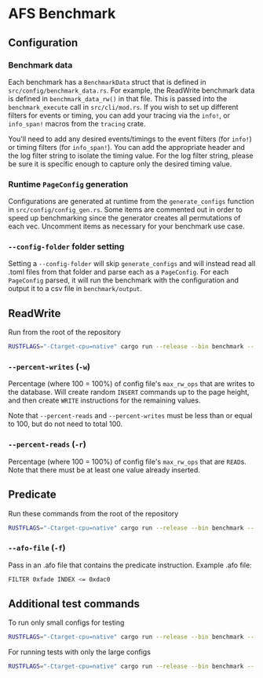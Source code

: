 # AFS Benchmark

## Configuration

### Benchmark data

Each benchmark has a `BenchmarkData` struct that is defined in `src/config/benchmark_data.rs`. For example, the ReadWrite benchmark data is defined in `benchmark_data_rw()` in that file. This is passed into the `benchmark_execute` call in `src/cli/mod.rs`. If you wish to set up different filters for events or timing, you can add your tracing via the `info!`, or `info_span!` macros from the `tracing` crate.

You'll need to add any desired events/timings to the event filters (for `info!`) or timing filters (for `info_span!`). You can add the appropriate header and the log filter string to isolate the timing value. For the log filter string, please be sure it is specific enough to capture only the desired timing value.

### Runtime `PageConfig` generation

Configurations are generated at runtime from the `generate_configs` function in `src/config/config_gen.rs`. Some items are commented out in order to speed up benchmarking since the generator creates all permutations of each vec. Uncomment items as necessary for your benchmark use case.

### `--config-folder` folder setting

Setting a `--config-folder` will skip `generate_configs` and will instead read all .toml files from that folder and parse each as a `PageConfig`. For each `PageConfig` parsed, it will run the benchmark with the configuration and output it to a csv file in `benchmark/output`.

## ReadWrite

Run from the root of the repository

```bash
RUSTFLAGS="-Ctarget-cpu=native" cargo run --release --bin benchmark -- rw -r 90 -w 10
```

### `--percent-writes` (`-w`)

Percentage (where 100 = 100%) of config file's `max_rw_ops` that are writes to the database. Will create random `INSERT` commands up to the page height, and then create `WRITE` instructions for the remaining values.

Note that `--percent-reads` and `--percent-writes` must be less than or equal to 100, but do not need to total 100.

### `--percent-reads` (`-r`)

Percentage (where 100 = 100%) of config file's `max_rw_ops` that are `READ`s. Note that there must be at least one value already inserted.

## Predicate

Run these commands from the root of the repository

```bash
RUSTFLAGS="-Ctarget-cpu=native" cargo run --release --bin benchmark -- predicate -f benchmark/config/olap/filter_0xfade.afo
```

### `--afo-file` (`-f`)

Pass in an .afo file that contains the predicate instruction. Example .afo file:

```bash
FILTER 0xfade INDEX <= 0xdac0
```

## Additional test commands

To run only small configs for testing

```bash
RUSTFLAGS="-Ctarget-cpu=native" cargo run --release --bin benchmark -- rw -r 90 -w 10 --config-folder benchmark/config/mini
```

For running tests with only the large configs

```bash
RUSTFLAGS="-Ctarget-cpu=native" cargo run --release --bin benchmark -- rw -r 90 -w 10 --config-folder benchmark/config/large
```
